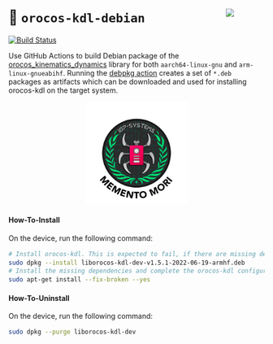 <a href="https://107-systems.org/"><img align="right" src="https://raw.githubusercontent.com/107-systems/.github/main/logo/107-systems.png" width="15%"></a>
:floppy_disk: `orocos-kdl-debian`
=================================
[![Build Status](https://github.com/107-systems/orocos-kdl-debian/actions/workflows/debpkg.yml/badge.svg)](https://github.com/107-systems/orocos-kdl-debian/actions/workflows/debpkg.yml)

Use GitHub Actions to build Debian package of the [orocos_kinematics_dynamics](https://github.com/orocos/orocos_kinematics_dynamics) library for both `aarch64-linux-gnu` and `arm-linux-gnueabihf`. Running the [debpkg action](.github/workflows/debpkg.yml) creates a set of `*.deb` packages as artifacts which can be downloaded and used for installing orocos-kdl on the target system.

<p align="center">
  <a href="https://github.com/107-systems/l3xz"><img src="https://raw.githubusercontent.com/107-systems/.github/main/logo/l3xz-logo-memento-mori-github.png" width="40%"></a>
</p>

#### How-To-Install
On the device, run the following command:
```bash
# Install orocos-kdl. This is expected to fail, if there are missing dependencies.
sudo dpkg --install liborocos-kdl-dev-v1.5.1-2022-06-19-armhf.deb
# Install the missing dependencies and complete the orocos-kdl configuration.
sudo apt-get install --fix-broken --yes
```

#### How-To-Uninstall
On the device, run the following command:
```bash
sudo dpkg --purge liborocos-kdl-dev
```
